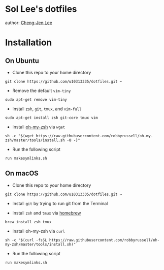 # Sol Lee's dotfiles

author: [Cheng-Jen Lee](http://about.me/Sollee)

# Installation

## On Ubuntu

* Clone this repo to your home directory

```
git clone https://github.com/u10313335/dotfiles.git ~
```

* Remove the default `vim-tiny`

```
sudo apt-get remove vim-tiny
```

* Install `zsh`, `git`, `tmux`, and `vim-full`

```
sudo apt-get install zsh git-core tmux vim
```

* Install [oh-my-zsh](https://github.com/robbyrussell/oh-my-zsh) via `wget`

```
sh -c "$(wget https://raw.githubusercontent.com/robbyrussell/oh-my-zsh/master/tools/install.sh -O -)"
```

* Run the following script

```
run makesymlinks.sh
```

## On macOS

* Clone this repo to your home directory

```
git clone https://github.com/u10313335/dotfiles.git ~
```

* Install `git` by trying to run git from the Terminal

* Install `zsh` and `tmux` via [homebrew](http://brew.sh/)

```
brew install zsh tmux
```

* Install oh-my-zsh via `curl`

```
sh -c "$(curl -fsSL https://raw.githubusercontent.com/robbyrussell/oh-my-zsh/master/tools/install.sh)"
```

* Run the following script

```
run makesymlinks.sh
```